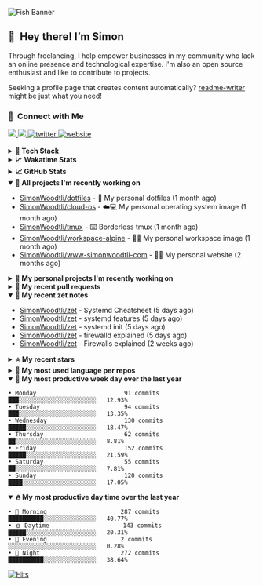 ![Fish Banner](assets/fish.webp)

## 👋 &nbsp;Hey there! I’m Simon

Through freelancing, I help empower businesses in my community who lack
an online presence and technological expertise. I'm also an open source
enthusiast and like to contribute to projects.

Seeking a profile page that creates content automatically?
[readme-writer] might be just what you need!

### 🤝 &nbsp;Connect with Me

<div align="left">
<a href="https://linkedin.com/in/simonwoodtli" target="_blank">
<img src="https://img.shields.io/badge/linkedin-1E77B5?style=for-the-badge&logo=linkedin&logoColor=white alt=linkedin" />
</a>
<a href="https://github.com/simonwoodtli" target="_blank">
<img src="https://img.shields.io/badge/github-24292E?style=for-the-badge&logo=github&logoColor=white alt=github" />
</a>
<a href="https://twitter.com/simonwoodtlidev" target="_blank">
<img src="https://img.shields.io/badge/twitter-26a7de?style=for-the-badge&logo=twitter&logoColor=white" alt="twitter"/>
</a>
<a href="https://simonwoodtli.com" target="_blank">
<img src="https://img.shields.io/badge/website-E2925F?style=for-the-badge&logo=google-chrome&logoColor=white" alt="website"/>
</a>
</div>
<br/>


<details>
  <summary><b>🧰 Tech Stack</b></summary>
  <div align="center">
  <a href="https://skillicons.dev" target="_blank">
  <img src="https://skillicons.dev/icons?i=js,html,css,bash,python,go,postgresql,docker,vim,linux" alt="JavaScript, HTML, CSS, Bash, Python, Go, PostgreSQL, Docker, Vim,
  Linux">
  </a>
  </div>
</details>

<details>
  <summary><b>📈 Wakatime Stats</b></summary>
  <p align="center"><a href="https://wakatime.com/@SimonWoodtli">
  <img align="center" width="400" height="300" src="https://wakatime.com/share/@SimonWoodtli/7761bcef-e104-47d9-912a-dfd6bf08868b.svg" />
  </a>
  <a href="https://wakatime.com/@SimonWoodtli">
  <img align="center" width="400" height="300" src="https://wakatime.com/share/@SimonWoodtli/341953df-6a40-47b7-8220-ace4eabe0a17.svg" />
  </a></p>

  <h4><b>💬 I've been working with the following languages over the last 7 days</b></h4>

```
• Markdown                       28 mins                        ████████████████░░░░░░░░░   63.32%
• conf                           16 mins                        █████████░░░░░░░░░░░░░░░░   36.68%
```

  <h4>👷 I've been working on the following projects over the last 7 days</h4>

```
• zet                            24 mins                        ██████████████░░░░░░░░░░░   55.83%
• Private                        16 mins                        █████████░░░░░░░░░░░░░░░░   36.68%
• Unknown Project                3 mins                         ██░░░░░░░░░░░░░░░░░░░░░░░   7.49%
```

  <h4><b>🛠️ I've been working with the following editors over the last 7 days</b></h4>

```
• Vim                            44 mins                        █████████████████████████   100%
```

  <h4><b>💻 I've been working with the following operating systems over the last 7 days</b></h4>

```
• Linux                          44 mins                        █████████████████████████   100%
```

</details>

<details>
  <summary><b>📈 GitHub Stats</b></summary>
  <div align="center">
  <a href="https://github.com/anuraghazra/github-readme-stats"> 
  <img src="https://github-readme-stats.vercel.app/api?username=simonwoodtli&theme=onedark&show_icons=true&hide_rank=true&custom_title=Stats&count_private=true&hide_border=true&hide=issues&line_height=24&bg_color=0d1117" alt="Github Stats">
  <img src="https://github-readme-stats.vercel.app/api/top-langs/?username=simonwoodtli&layout=compact&theme=onedark&count_private=true&hide_border=true&bg_color=0d1117" alt="Top Langs">
  </a>
  </div>
</details>

<details open="">
  <summary><b>👷 All projects I'm recently working on</b></summary>

* [SimonWoodtli/dotfiles](https://github.com/SimonWoodtli/dotfiles) - 🏡 My personal dotfiles (1 month ago)
* [SimonWoodtli/cloud-os](https://github.com/SimonWoodtli/cloud-os) - ☁️💻 My personal operating system image (1 month ago)
* [SimonWoodtli/tmux](https://github.com/SimonWoodtli/tmux) - ⌨️ Borderless tmux (1 month ago)
* [SimonWoodtli/workspace-alpine](https://github.com/SimonWoodtli/workspace-alpine) - 🤖🐳 My personal workspace image (1 month ago)
* [SimonWoodtli/www-simonwoodtli-com](https://github.com/SimonWoodtli/www-simonwoodtli-com) - 👨‍💻 My personal website (2 months ago)

</details>
<details>
  <summary><b>🌱 My personal projects I'm recently working on</b></summary>

* [SimonWoodtli/dotfiles](https://github.com/SimonWoodtli/dotfiles) - 🏡 My personal dotfiles (1 month ago)
* [SimonWoodtli/cloud-os](https://github.com/SimonWoodtli/cloud-os) - ☁️💻 My personal operating system image (1 month ago)
* [SimonWoodtli/tmux](https://github.com/SimonWoodtli/tmux) - ⌨️ Borderless tmux (1 month ago)
* [SimonWoodtli/workspace-alpine](https://github.com/SimonWoodtli/workspace-alpine) - 🤖🐳 My personal workspace image (1 month ago)
* [SimonWoodtli/www-simonwoodtli-com](https://github.com/SimonWoodtli/www-simonwoodtli-com) - 👨‍💻 My personal website (2 months ago)

</details>
<details>
  <summary><b>🔨 My recent pull requests</b></summary>

* [feat: add wireguard-generate-keys script](https://github.com/SimonWoodtli/dotfiles-old/pull/14) on [SimonWoodtli/dotfiles-old](https://github.com/SimonWoodtli/dotfiles-old) (19 months ago)
* [feat: add video-to-gif script](https://github.com/SimonWoodtli/dotfiles-old/pull/13) on [SimonWoodtli/dotfiles-old](https://github.com/SimonWoodtli/dotfiles-old) (19 months ago)
* [feat: add spoof-mac-linux script](https://github.com/SimonWoodtli/dotfiles-old/pull/12) on [SimonWoodtli/dotfiles-old](https://github.com/SimonWoodtli/dotfiles-old) (19 months ago)
* [feat: add sp-tmux script](https://github.com/SimonWoodtli/dotfiles-old/pull/11) on [SimonWoodtli/dotfiles-old](https://github.com/SimonWoodtli/dotfiles-old) (19 months ago)
* [feat: add sp script](https://github.com/SimonWoodtli/dotfiles-old/pull/10) on [SimonWoodtli/dotfiles-old](https://github.com/SimonWoodtli/dotfiles-old) (19 months ago)

</details>
<details open="">
  <summary><b>📝 My recent zet notes</b></summary>

* [SimonWoodtli/zet](https://github.com/SimonWoodtli/zet/tree/81d1e275a84c1e1e821436766cc801ef67289cc9/20240404200457) - Systemd Cheatsheet (5 days ago)
* [SimonWoodtli/zet](https://github.com/SimonWoodtli/zet/tree/3283a68174656e5b5063b5438bcc503fee8c68f3/20240404180508) - systemd features (5 days ago)
* [SimonWoodtli/zet](https://github.com/SimonWoodtli/zet/tree/2c1e5a695ea2c4974b8efb87df12ec2e43e54d9b/20240404175613) - systemd init (5 days ago)
* [SimonWoodtli/zet](https://github.com/SimonWoodtli/zet/tree/9b1d65ca924ecb5b83eff20ed0807845da910b96/20240404175338) - firewalld explained (5 days ago)
* [SimonWoodtli/zet](https://github.com/SimonWoodtli/zet/tree/ae4c32f2c7750c4b019d927a595e4a91d56d6c2f/20240322230223) - Firewalls explained (2 weeks ago)

</details>
<details>
  <summary><b>⭐ My recent stars</b></summary>

* [turnkeylinux-apps/openldap](https://github.com/turnkeylinux-apps/openldap) - OpenLDAP - Open Source Directory Services (2 weeks ago)
* [simple-login/app](https://github.com/simple-login/app) - The SimpleLogin back-end and web app (2 months ago)
* [progit/progit2](https://github.com/progit/progit2) - Pro Git 2nd Edition (2 months ago)
* [MichaIng/DietPi](https://github.com/MichaIng/DietPi) - Lightweight justice for your single-board computer! (3 months ago)
* [mumble-voip/mumble](https://github.com/mumble-voip/mumble) - Mumble is an open-source, low-latency, high quality voice chat software. (3 months ago)

</details>
<details>
  <summary><b>💬 My most used language per repos</b></summary>

```
• Shell                          16 repos                       ███████████████████░░░░░░   76.19%
• JavaScript                     1 repo                         █░░░░░░░░░░░░░░░░░░░░░░░░   4.76%
• CSS                            2 repos                        ██░░░░░░░░░░░░░░░░░░░░░░░   9.52%
• Nix                            1 repo                         █░░░░░░░░░░░░░░░░░░░░░░░░   4.76%
• HTML                           1 repo                         █░░░░░░░░░░░░░░░░░░░░░░░░   4.76%
```

</details>
<details open="">
  <summary><b>📆 My most productive week day over the last year</b></summary>

```
• Monday                         91 commits                     ███░░░░░░░░░░░░░░░░░░░░░░   12.93%
• Tuesday                        94 commits                     ███░░░░░░░░░░░░░░░░░░░░░░   13.35%
• Wednesday                      130 commits                    █████░░░░░░░░░░░░░░░░░░░░   18.47%
• Thursday                       62 commits                     ██░░░░░░░░░░░░░░░░░░░░░░░   8.81%
• Friday                         152 commits                    █████░░░░░░░░░░░░░░░░░░░░   21.59%
• Saturday                       55 commits                     ██░░░░░░░░░░░░░░░░░░░░░░░   7.81%
• Sunday                         120 commits                    ████░░░░░░░░░░░░░░░░░░░░░   17.05%
```

</details>
<details open="">
  <summary><b>🔥 My most productive day time over the last year</b></summary>

```
• 🌅 Morning                     287 commits                    ██████████░░░░░░░░░░░░░░░   40.77%
• 🌞 Daytime                     143 commits                    █████░░░░░░░░░░░░░░░░░░░░   20.31%
• 🌇 Evening                     2 commits                      ░░░░░░░░░░░░░░░░░░░░░░░░░   0.28%
• 🌃 Night                       272 commits                    ██████████░░░░░░░░░░░░░░░   38.64%
```

</details>

[![Hits](https://hits.seeyoufarm.com/api/count/incr/badge.svg?url=https%3A%2F%2Fgithub.com%2Fsimonwoodtli&count_bg=%23689D6A&title_bg=%23282828&icon=&icon_color=%23E7E7E7&title=views+%28today+%2F+total%29&edge_flat=false)](https://hits.seeyoufarm.com)

[readme-writer]: <https://github.com/SimonWoodtli/readme-writer>
